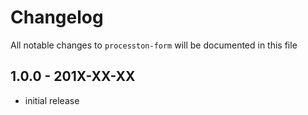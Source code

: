 # Changelog

All notable changes to `processton-form` will be documented in this file

## 1.0.0 - 201X-XX-XX

- initial release
